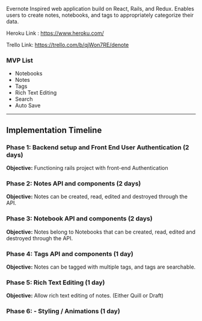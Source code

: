 Evernote Inspired  web application build on React, Rails, and Redux.
Enables users to create notes, notebooks, and tags to appropriately categorize their data.

Heroku Link : https://www.heroku.com/

Trello Link: https://trello.com/b/qjWon7RE/denote

###   MVP List

 -  Notebooks
 -  Notes
 -  Tags
 -  Rich Text Editing
 -  Search
 -  Auto Save


-----------

## Implementation Timeline

### Phase 1: Backend setup and Front End User Authentication (2 days)

**Objective:** Functioning rails project with front-end Authentication

### Phase 2: Notes API and components (2 days)

**Objective:** Notes can be created, read, edited and destroyed through
the API.

### Phase 3: Notebook API and components (2 days)

**Objective:** Notes belong to Notebooks that can be created, read, edited and destroyed through the API.

### Phase 4: Tags API and components (1 day)

**Objective:** Notes can be tagged with multiple tags, and tags are searchable.

### Phase 5: Rich Text Editing (1 day)

**Objective:** Allow rich text editing of notes. (Either Quill or Draft)

### Phase 6: - Styling / Animations (1 day)
